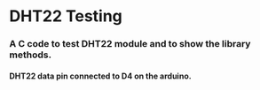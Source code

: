 # DHT22 Testing

### A C code to test DHT22 module and to show the library methods.

#### DHT22 data pin connected to D4 on the arduino.
